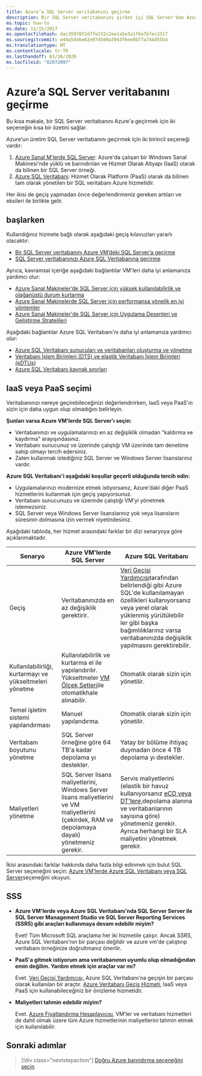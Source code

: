 ```yaml
---
title: Azure’a SQL Server veritabanını geçirme
description: Bir SQL Server veritabanını şirket içi SQL Server'dan Azure'a nasıl geçirebilirsiniz öğrenin.
ms.topic: how-to
ms.date: 11/15/2017
ms.openlocfilehash: dac35970f2d77e232c2ee1a5e3a1f6e7bfec2317
ms.sourcegitcommit: e48a54ebe62e874500a7043f6ee0b77a744d55b4
ms.translationtype: MT
ms.contentlocale: tr-TR
ms.lasthandoff: 03/26/2020
ms.locfileid: "82072097"
---
```

# <a name="migrate-a-sql-server-database-to-azure"></a>Azure’a SQL Server veritabanını geçirme

Bu kısa makale, bir SQL Server veritabanını Azure'a geçirmek için iki seçeneğin kısa bir özetini sağlar.

Azure'un üretim SQL Server veritabanını geçirmek için iki birincil seçeneği vardır:

1. [Azure Sanal M'lerde SQL Server](https://docs.microsoft.com/azure/virtual-machines/windows/sql/virtual-machines-windows-sql-server-iaas-overview): Azure'da çalışan bir Windows Sanal Makinesi'nde yüklü ve barındırılan ve Hizmet Olarak Altyapı (IaaS) olarak da bilinen bir SQL Server örneği.
2. [Azure SQL Veritabanı](https://docs.microsoft.com/azure/sql-database/sql-database-technical-overview): Hizmet Olarak Platform (PaaS) olarak da bilinen tam olarak yönetilen bir SQL veritabanı Azure hizmetidir.

Her ikisi de geçiş yapmadan önce değerlendirmeniz gereken artıları ve eksileri ile birlikte gelir.

## <a name="get-started"></a>başlarken

Kullandığınız hizmete bağlı olarak aşağıdaki geçiş kılavuzları yararlı olacaktır:

* [Bir SQL Server veritabanını Azure VM’deki SQL Server’a geçirme](https://docs.microsoft.com/azure/virtual-machines/windows/sql/virtual-machines-windows-migrate-sql)
* [SQL Server veritabanınızı Azure SQL Veritabanına geçirme](https://docs.microsoft.com/azure/sql-database/sql-database-migrate-your-sql-server-database)

Ayrıca, kavramsal içeriğe aşağıdaki bağlantılar VM'leri daha iyi anlamanıza yardımcı olur:

* [Azure Sanal Makineler’de SQL Server için yüksek kullanılabilirlik ve olağanüstü durum kurtarma](https://docs.microsoft.com/azure/virtual-machines/windows/sql/virtual-machines-windows-sql-high-availability-dr)
* [Azure Sanal Makinelerde SQL Server için performansa yönelik en iyi yöntemler](https://docs.microsoft.com/azure/virtual-machines/windows/sql/virtual-machines-windows-sql-performance)
* [Azure Sanal Makineler'de SQL Server için Uygulama Desenleri ve Geliştirme Stratejileri](https://docs.microsoft.com/azure/virtual-machines/windows/sql/virtual-machines-windows-sql-server-app-patterns-dev-strategies)

Aşağıdaki bağlantılar Azure SQL Veritabanı'nı daha iyi anlamanıza yardımcı olur:

* [Azure SQL Veritabanı sunucuları ve veritabanları oluşturma ve yönetme](https://docs.microsoft.com/azure/sql-database/sql-database-servers-databases)
* [Veritabanı İşlem Birimleri (DTS) ve elastik Veritabanı İşlem Birimleri (eDTUs)](https://docs.microsoft.com/azure/sql-database/sql-database-what-is-a-dtu)
* [Azure SQL Veritabanı kaynak sınırları](https://docs.microsoft.com/azure/sql-database/sql-database-resource-limits)

## <a name="choosing-iaas-or-paas"></a>IaaS veya PaaS seçimi

Veritabanınızı nereye geçirebileceğinizi değerlendirirken, IaaS veya PaaS'ın sizin için daha uygun olup olmadığını belirleyin.

**Şunları varsa Azure VM'lerde SQL Server'ı seçin:**

* Veritabanınızı ve uygulamalarınızı en az değişiklik olmadan "kaldırma ve kaydırma" arayışındasınız.
* Veritabanı sunucunuz ve üzerinde çalıştığı VM üzerinde tam denetime sahip olmayı tercih edersiniz.
* Zaten kullanmak istediğiniz SQL Server ve Windows Server lisanslarınız vardır.

**Azure SQL Veritabanı'i aşağıdaki koşullar geçerli olduğunda tercih edin:**

* Uygulamalarınızı modernize etmek istiyorsanız, Azure'daki diğer PaaS hizmetlerini kullanmak için geçiş yapıyorsunuz.
* Veritabanı sunucunuzu ve üzerinde çalıştığı VM'yi yönetmek istemezsiniz.
* SQL Server veya Windows Server lisanslarınız yok veya lisansların süresinin dolmasına izin vermek niyetindesiniz.

Aşağıdaki tabloda, her hizmet arasındaki farklar bir dizi senaryoya göre açıklanmaktadır.

| Senaryo | Azure VM'lerde SQL Server | Azure SQL Veritabanı |
|----------|-------------------------|--------------------|
| Geçiş | Veritabanınızda en az değişiklik gerektirir. | [Veri Geçişi Yardımcısı](https://www.microsoft.com/download/details.aspx?id=53595)tarafından belirlendiği gibi Azure SQL'de kullanılamayan özellikleri kullanıyorsanız veya yerel olarak yüklenmiş yürütülebilir ler gibi başka bağımlılıklarınız varsa veritabanınızda değişiklik yapılmasını gerektirebilir.|
| Kullanılabilirliği, kurtarmayı ve yükseltmeleri yönetme | Kullanılabilirlik ve kurtarma el ile yapılandırılır. Yükseltmeler [VM Ölçek Setleri](https://docs.microsoft.com/azure/virtual-machine-scale-sets/virtual-machine-scale-sets-automatic-upgrade)ile otomatikhale alınabilir. | Otomatik olarak sizin için yönetilir. |
| Temel işletim sistemi yapılandırması | Manuel yapılandırma. | Otomatik olarak sizin için yönetilir. |
| Veritabanı boyutunu yönetme | SQL Server örneğine göre 64 TB'a kadar depolama yı destekler. | Yatay bir bölüme ihtiyaç duymadan önce 4 TB depolama yı destekler. |
| Maliyetleri yönetme | SQL Server lisans maliyetlerini, Windows Server lisans maliyetlerini ve VM maliyetlerini (çekirdek, RAM ve depolamaya dayalı) yönetmeniz gerekir. | Servis maliyetlerini (elastik bir havuz kullanıyorsanız [eCD veya DT'lere,](https://docs.microsoft.com/azure/sql-database/sql-database-what-is-a-dtu)depolama alanına ve veritabanlarının sayısına göre) yönetmeniz gerekir. Ayrıca herhangi bir SLA maliyetini yönetmek gerekir. |

İkisi arasındaki farklar hakkında daha fazla bilgi edinmek için bulut SQL Server seçeneğini seçin: [Azure VM'lerde Azure SQL Veritabanı veya SQL Server](https://docs.microsoft.com/azure/sql-database/sql-database-paas-vs-sql-server-iaas)seçeneğini okuyun.

## <a name="faq"></a>SSS

* **Azure VM'lerde veya Azure SQL Veritabanı'nda SQL Server Server ile SQL Server Management Studio ve SQL Server Reporting Services (SSRS) gibi araçları kullanmaya devam edebilir miyim?**

    Evet! Tüm Microsoft SQL araçlama her iki hizmetile çalışır. Ancak SSRS, Azure SQL Veritabanı'nın bir parçası değildir ve azure vm'de çalıştırıp veritabanı örneğinize doğrultmanız önerilir.

* **PaaS'a gitmek istiyorum ama veritabanımın uyumlu olup olmadığından emin değilim. Yardım etmek için araçlar var mı?**

    Evet. [Veri Geçişi Yardımcısı,](https://www.microsoft.com/download/details.aspx?id=53595) Azure SQL Veritabanı'na geçişin bir parçası olarak kullanılan bir araçtır. [Azure Veritabanı Geçiş Hizmeti,](https://azure.microsoft.com/campaigns/database-migration/) IaaS veya PaaS için kullanabileceğiniz bir önizleme hizmetidir.

* **Maliyetleri tahmin edebilir miyim?**

    Evet. [Azure Fiyatlandırma Hesaplayıcısı,](https://azure.microsoft.com/pricing/calculator/) VM'ler ve veritabanı hizmetleri de dahil olmak üzere tüm Azure hizmetlerinin maliyetlerini tahmin etmek için kullanılabilir.

## <a name="next-steps"></a>Sonraki adımlar

> [!div class="nextstepaction"]
> [Doğru Azure barındırma seçeneğini seçin](choose.md)
